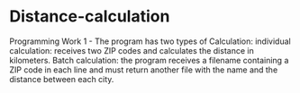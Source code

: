 # Distance-calculation
Programming Work 1 -  The program has two types of Calculation:  individual calculation: receives two ZIP codes and calculates the distance in kilometers. Batch calculation: the program receives a filename containing a ZIP code in each line and must return another file with the name and the distance between each city.
